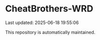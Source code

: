 # CheatBrothers-WRD

Last updated: 2025-06-18 19:55:06

This repository is automatically maintained.
